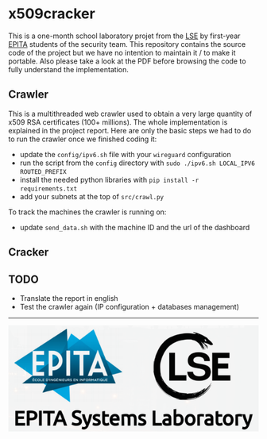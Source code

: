 # x509cracker

This is a one-month school laboratory projet from the [LSE](http://lse.epita.fr)
by first-year [EPITA](https://www.epita.fr) students of the security team. This
repository contains the source code of the project but we have no intention to
maintain it / to make it portable. Also please take a look at the PDF before
browsing the code to fully understand the implementation.

## Crawler

This is a multithreaded web crawler used to obtain a very large quantity of
x509 RSA certificates (100+ millions). The whole implementation is explained in
the project report. Here are only the basic steps we had to do to run the
crawler once we finished coding it:

- update the `config/ipv6.sh` file with your `wireguard` configuration
- run the script from the `config` directory with `sudo ./ipv6.sh LOCAL_IPV6 ROUTED_PREFIX`
- install the needed python libraries with `pip install -r requirements.txt`
- add your subnets at the top of `src/crawl.py`

To track the machines the crawler is running on:

- update `send_data.sh` with the machine ID and the url of the dashboard

## Cracker



## TODO

- Translate the report in english
- Test the crawler again (IP configuration + databases management)

---

![lse](lse.png)
